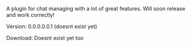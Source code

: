 A plugin for chat managing with a lot of great features. Will soon release and work correctly!

Version: 0.0.0.0.0.1 (doesnt exist yet)

Download: Doesnt exist yet too
